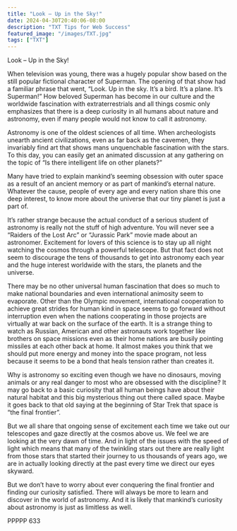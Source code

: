 ```yaml
---
title: "Look – Up in the Sky!"
date: 2024-04-30T20:40:06-08:00
description: "TXT Tips for Web Success"
featured_image: "/images/TXT.jpg"
tags: ["TXT"]
---
```


Look – Up in the Sky!

When television was young, there was a hugely popular show based on the still popular fictional character of Superman.  The opening of that show had a familiar phrase that went, “Look.  Up in the sky.  It’s a bird.  It’s a plane.  It’s Superman!”  How beloved Superman has become in our culture and the worldwide fascination with extraterrestrials and all things cosmic only emphasizes that there is a deep curiosity in all humans about nature and astronomy, even if many people would not know to call it astronomy.

Astronomy is one of the oldest sciences of all time.  When archeologists unearth ancient civilizations, even as far back as the cavemen, they invariably find art that shows mans unquenchable fascination with the stars.  To this day, you can easily get an animated discussion at any gathering on the topic of “Is there intelligent life on other planets?”  

Many have tried to explain mankind’s seeming obsession with outer space as a result of an ancient memory or as part of mankind’s eternal nature.  Whatever the cause, people of every age and every nation share this one deep interest, to know more about the universe that our tiny planet is just a part of.

It’s rather strange because the actual conduct of a serious student of astronomy is really not the stuff of high adventure.  You will never see a “Raiders of the Lost Arc” or “Jurassic Park” movie made about an astronomer.  Excitement for lovers of this science is to stay up all night watching the cosmos through a powerful telescope.  But that fact does not seem to discourage the tens of thousands to get into astronomy each year and the huge interest worldwide with the stars, the planets and the universe.

There may be no other universal human fascination that does so much to make national boundaries and even international animosity seem to evaporate.  Other than the Olympic movement, international cooperation to achieve great strides for human kind in space seems to go forward without interruption even when the nations cooperating in those projects are virtually at war back on the surface of the earth.  It is a strange thing to watch as Russian, American and other astronauts work together like brothers on space missions even as their home nations are busily pointing missiles at each other back at home.  It almost makes you think that we should put more energy and money into the space program, not less because it seems to be a bond that heals tension rather than creates it.

Why is astronomy so exciting even though we have no dinosaurs, moving animals or any real danger to most who are obsessed with the discipline?  It may go back to a basic curiosity that all human beings have about their natural habitat and this big mysterious thing out there called space.  Maybe it goes back to that old saying at the beginning of Star Trek that space is “the final frontier”.  

But we all share that ongoing sense of excitement each time we take out our telescopes and gaze directly at the cosmos above us.  We feel we are looking at the very dawn of time.  And in light of the issues with the speed of light which means that many of the twinkling stars out there are really light from those stars that started their journey to us thousands of years ago, we are in actually looking directly at the past every time we direct our eyes skyward.

But we don’t have to worry about ever conquering the final frontier and finding our curiosity satisfied.  There will always be more to learn and discover in the world of astronomy.  And it is likely that mankind’s curiosity about astronomy is just as limitless as well.

PPPPP 633

